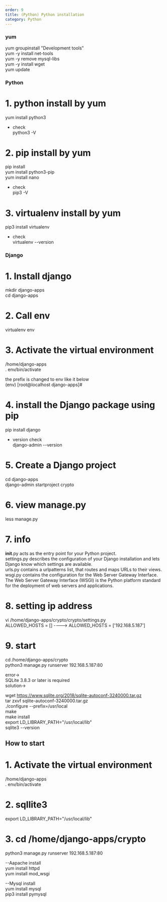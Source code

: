 ```yaml
---                  
order: 9            
title: (Python) Python installation   
category: Python                  
---   
```

   
### yum   
yum groupinstall "Development tools"   
yum -y install net-tools   
yum -y remove mysql-libs    
yum -y install wget   
yum update   
   
### Python   
# 1. python install by yum   
yum install python3   
   
- check   
python3 -V   
   
# 2. pip install by yum   
pip install   
yum install python3-pip   
yum install nano   
   
- check   
pip3 -V   
   
# 3. virtualenv install by yum   
pip3 install virtualenv   
   
- check   
virtualenv --version   
   
   
### Django   
# 1. Install django   
mkdir django-apps   
cd django-apps   
   
# 2. Call env   
virtualenv env   
   
# 3. Activate the virtual environment   
/home/django-apps   
. env/bin/activate   
   
the prefix is changed to env like it below   
(env) [root@localhost django-apps]#   
   
# 4. install the Django package using pip   
pip install django   
   
- version check   
django-admin --version   
   
# 5. Create a Django project   
cd django-apps   
django-admin startproject crypto   
   
# 6. view manage.py   
less manage.py   
   
# 7. info   
__init__.py acts as the entry point for your Python project.   
settings.py describes the configuration of your Django installation and lets Django know which settings are available.   
urls.py contains a urlpatterns list, that routes and maps URLs to their views.   
wsgi.py contains the configuration for the Web Server Gateway Interface. The Web Server Gateway Interface (WSGI) is the Python platform standard for the deployment of web servers and applications.   
   
# 8. setting ip address   
   
vi /home/django-apps/crypto/crypto/settings.py   
ALLOWED_HOSTS = [] ----> ALLOWED_HOSTS = ['192.168.5.187']   
   
# 9. start   
cd /home/django-apps/crypto   
python3 manage.py runserver 192.168.5.187:80   
   
   
error->   
SQLite 3.8.3 or later is required   
solution->   
   
wget https://www.sqlite.org/2018/sqlite-autoconf-3240000.tar.gz   
tar zxvf sqlite-autoconf-3240000.tar.gz   
./configure --prefix=/usr/local   
make   
make install   
export LD_LIBRARY_PATH="/usr/local/lib"   
sqlite3 --version   
   
## How to start   
# 1. Activate the virtual environment   
/home/django-apps   
. env/bin/activate   
   
# 2. sqllite3   
export LD_LIBRARY_PATH="/usr/local/lib"   
   
# 3. cd /home/django-apps/crypto   
python3 manage.py runserver 192.168.5.187:80   
   
--Aapache install   
yum install httpd   
yum install mod_wsgi   
   
--Mysql install   
yum install mysql   
pip3 install pymysql   
